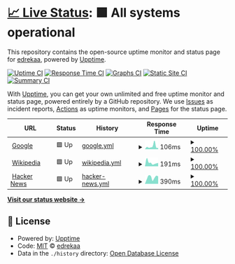# [📈 Live Status](https://edrekaa.github.io/monitor): <!--live status--> **🟩 All systems operational**

This repository contains the open-source uptime monitor and status page for [edrekaa](https://edrekaa.github.io/monitor), powered by [Upptime](https://github.com/upptime/upptime).

[![Uptime CI](https://github.com/edrekaa/monitor/workflows/Uptime%20CI/badge.svg)](https://github.com/edrekaa/monitor/actions?query=workflow%3A%22Uptime+CI%22)
[![Response Time CI](https://github.com/edrekaa/monitor/workflows/Response%20Time%20CI/badge.svg)](https://github.com/edrekaa/monitor/actions?query=workflow%3A%22Response+Time+CI%22)
[![Graphs CI](https://github.com/edrekaa/monitor/workflows/Graphs%20CI/badge.svg)](https://github.com/edrekaa/monitor/actions?query=workflow%3A%22Graphs+CI%22)
[![Static Site CI](https://github.com/edrekaa/monitor/workflows/Static%20Site%20CI/badge.svg)](https://github.com/edrekaa/monitor/actions?query=workflow%3A%22Static+Site+CI%22)
[![Summary CI](https://github.com/edrekaa/monitor/workflows/Summary%20CI/badge.svg)](https://github.com/edrekaa/monitor/actions?query=workflow%3A%22Summary+CI%22)

With [Upptime](https://upptime.js.org), you can get your own unlimited and free uptime monitor and status page, powered entirely by a GitHub repository. We use [Issues](https://github.com/edrekaa/monitor/issues) as incident reports, [Actions](https://github.com/edrekaa/monitor/actions) as uptime monitors, and [Pages](https://edrekaa.github.io/monitor) for the status page.

<!--start: status pages-->
<!-- This summary is generated by Upptime (https://github.com/upptime/upptime) -->
<!-- Do not edit this manually, your changes will be overwritten -->
<!-- prettier-ignore -->
| URL | Status | History | Response Time | Uptime |
| --- | ------ | ------- | ------------- | ------ |
| <img alt="" src="https://icons.duckduckgo.com/ip3/www.google.com.ico" height="13"> [Google](https://www.google.com) | 🟩 Up | [google.yml](https://github.com/edrekaa/monitor/commits/HEAD/history/google.yml) | <details><summary><img alt="Response time graph" src="./graphs/google/response-time-week.png" height="20"> 106ms</summary><br><a href="https://edrekaa.github.io/monitor/history/google"><img alt="Response time 90" src="https://img.shields.io/endpoint?url=https%3A%2F%2Fraw.githubusercontent.com%2Fedrekaa%2Fmonitor%2FHEAD%2Fapi%2Fgoogle%2Fresponse-time.json"></a><br><a href="https://edrekaa.github.io/monitor/history/google"><img alt="24-hour response time 68" src="https://img.shields.io/endpoint?url=https%3A%2F%2Fraw.githubusercontent.com%2Fedrekaa%2Fmonitor%2FHEAD%2Fapi%2Fgoogle%2Fresponse-time-day.json"></a><br><a href="https://edrekaa.github.io/monitor/history/google"><img alt="7-day response time 106" src="https://img.shields.io/endpoint?url=https%3A%2F%2Fraw.githubusercontent.com%2Fedrekaa%2Fmonitor%2FHEAD%2Fapi%2Fgoogle%2Fresponse-time-week.json"></a><br><a href="https://edrekaa.github.io/monitor/history/google"><img alt="30-day response time 108" src="https://img.shields.io/endpoint?url=https%3A%2F%2Fraw.githubusercontent.com%2Fedrekaa%2Fmonitor%2FHEAD%2Fapi%2Fgoogle%2Fresponse-time-month.json"></a><br><a href="https://edrekaa.github.io/monitor/history/google"><img alt="1-year response time 90" src="https://img.shields.io/endpoint?url=https%3A%2F%2Fraw.githubusercontent.com%2Fedrekaa%2Fmonitor%2FHEAD%2Fapi%2Fgoogle%2Fresponse-time-year.json"></a></details> | <details><summary><a href="https://edrekaa.github.io/monitor/history/google">100.00%</a></summary><a href="https://edrekaa.github.io/monitor/history/google"><img alt="All-time uptime 100.00%" src="https://img.shields.io/endpoint?url=https%3A%2F%2Fraw.githubusercontent.com%2Fedrekaa%2Fmonitor%2FHEAD%2Fapi%2Fgoogle%2Fuptime.json"></a><br><a href="https://edrekaa.github.io/monitor/history/google"><img alt="24-hour uptime 100.00%" src="https://img.shields.io/endpoint?url=https%3A%2F%2Fraw.githubusercontent.com%2Fedrekaa%2Fmonitor%2FHEAD%2Fapi%2Fgoogle%2Fuptime-day.json"></a><br><a href="https://edrekaa.github.io/monitor/history/google"><img alt="7-day uptime 100.00%" src="https://img.shields.io/endpoint?url=https%3A%2F%2Fraw.githubusercontent.com%2Fedrekaa%2Fmonitor%2FHEAD%2Fapi%2Fgoogle%2Fuptime-week.json"></a><br><a href="https://edrekaa.github.io/monitor/history/google"><img alt="30-day uptime 100.00%" src="https://img.shields.io/endpoint?url=https%3A%2F%2Fraw.githubusercontent.com%2Fedrekaa%2Fmonitor%2FHEAD%2Fapi%2Fgoogle%2Fuptime-month.json"></a><br><a href="https://edrekaa.github.io/monitor/history/google"><img alt="1-year uptime 100.00%" src="https://img.shields.io/endpoint?url=https%3A%2F%2Fraw.githubusercontent.com%2Fedrekaa%2Fmonitor%2FHEAD%2Fapi%2Fgoogle%2Fuptime-year.json"></a></details>
| <img alt="" src="https://icons.duckduckgo.com/ip3/en.wikipedia.org.ico" height="13"> [Wikipedia](https://en.wikipedia.org) | 🟩 Up | [wikipedia.yml](https://github.com/edrekaa/monitor/commits/HEAD/history/wikipedia.yml) | <details><summary><img alt="Response time graph" src="./graphs/wikipedia/response-time-week.png" height="20"> 191ms</summary><br><a href="https://edrekaa.github.io/monitor/history/wikipedia"><img alt="Response time 227" src="https://img.shields.io/endpoint?url=https%3A%2F%2Fraw.githubusercontent.com%2Fedrekaa%2Fmonitor%2FHEAD%2Fapi%2Fwikipedia%2Fresponse-time.json"></a><br><a href="https://edrekaa.github.io/monitor/history/wikipedia"><img alt="24-hour response time 194" src="https://img.shields.io/endpoint?url=https%3A%2F%2Fraw.githubusercontent.com%2Fedrekaa%2Fmonitor%2FHEAD%2Fapi%2Fwikipedia%2Fresponse-time-day.json"></a><br><a href="https://edrekaa.github.io/monitor/history/wikipedia"><img alt="7-day response time 191" src="https://img.shields.io/endpoint?url=https%3A%2F%2Fraw.githubusercontent.com%2Fedrekaa%2Fmonitor%2FHEAD%2Fapi%2Fwikipedia%2Fresponse-time-week.json"></a><br><a href="https://edrekaa.github.io/monitor/history/wikipedia"><img alt="30-day response time 274" src="https://img.shields.io/endpoint?url=https%3A%2F%2Fraw.githubusercontent.com%2Fedrekaa%2Fmonitor%2FHEAD%2Fapi%2Fwikipedia%2Fresponse-time-month.json"></a><br><a href="https://edrekaa.github.io/monitor/history/wikipedia"><img alt="1-year response time 227" src="https://img.shields.io/endpoint?url=https%3A%2F%2Fraw.githubusercontent.com%2Fedrekaa%2Fmonitor%2FHEAD%2Fapi%2Fwikipedia%2Fresponse-time-year.json"></a></details> | <details><summary><a href="https://edrekaa.github.io/monitor/history/wikipedia">100.00%</a></summary><a href="https://edrekaa.github.io/monitor/history/wikipedia"><img alt="All-time uptime 100.00%" src="https://img.shields.io/endpoint?url=https%3A%2F%2Fraw.githubusercontent.com%2Fedrekaa%2Fmonitor%2FHEAD%2Fapi%2Fwikipedia%2Fuptime.json"></a><br><a href="https://edrekaa.github.io/monitor/history/wikipedia"><img alt="24-hour uptime 100.00%" src="https://img.shields.io/endpoint?url=https%3A%2F%2Fraw.githubusercontent.com%2Fedrekaa%2Fmonitor%2FHEAD%2Fapi%2Fwikipedia%2Fuptime-day.json"></a><br><a href="https://edrekaa.github.io/monitor/history/wikipedia"><img alt="7-day uptime 100.00%" src="https://img.shields.io/endpoint?url=https%3A%2F%2Fraw.githubusercontent.com%2Fedrekaa%2Fmonitor%2FHEAD%2Fapi%2Fwikipedia%2Fuptime-week.json"></a><br><a href="https://edrekaa.github.io/monitor/history/wikipedia"><img alt="30-day uptime 100.00%" src="https://img.shields.io/endpoint?url=https%3A%2F%2Fraw.githubusercontent.com%2Fedrekaa%2Fmonitor%2FHEAD%2Fapi%2Fwikipedia%2Fuptime-month.json"></a><br><a href="https://edrekaa.github.io/monitor/history/wikipedia"><img alt="1-year uptime 99.99%" src="https://img.shields.io/endpoint?url=https%3A%2F%2Fraw.githubusercontent.com%2Fedrekaa%2Fmonitor%2FHEAD%2Fapi%2Fwikipedia%2Fuptime-year.json"></a></details>
| <img alt="" src="https://icons.duckduckgo.com/ip3/news.ycombinator.com.ico" height="13"> [Hacker News](https://news.ycombinator.com) | 🟩 Up | [hacker-news.yml](https://github.com/edrekaa/monitor/commits/HEAD/history/hacker-news.yml) | <details><summary><img alt="Response time graph" src="./graphs/hacker-news/response-time-week.png" height="20"> 390ms</summary><br><a href="https://edrekaa.github.io/monitor/history/hacker-news"><img alt="Response time 313" src="https://img.shields.io/endpoint?url=https%3A%2F%2Fraw.githubusercontent.com%2Fedrekaa%2Fmonitor%2FHEAD%2Fapi%2Fhacker-news%2Fresponse-time.json"></a><br><a href="https://edrekaa.github.io/monitor/history/hacker-news"><img alt="24-hour response time 435" src="https://img.shields.io/endpoint?url=https%3A%2F%2Fraw.githubusercontent.com%2Fedrekaa%2Fmonitor%2FHEAD%2Fapi%2Fhacker-news%2Fresponse-time-day.json"></a><br><a href="https://edrekaa.github.io/monitor/history/hacker-news"><img alt="7-day response time 390" src="https://img.shields.io/endpoint?url=https%3A%2F%2Fraw.githubusercontent.com%2Fedrekaa%2Fmonitor%2FHEAD%2Fapi%2Fhacker-news%2Fresponse-time-week.json"></a><br><a href="https://edrekaa.github.io/monitor/history/hacker-news"><img alt="30-day response time 348" src="https://img.shields.io/endpoint?url=https%3A%2F%2Fraw.githubusercontent.com%2Fedrekaa%2Fmonitor%2FHEAD%2Fapi%2Fhacker-news%2Fresponse-time-month.json"></a><br><a href="https://edrekaa.github.io/monitor/history/hacker-news"><img alt="1-year response time 313" src="https://img.shields.io/endpoint?url=https%3A%2F%2Fraw.githubusercontent.com%2Fedrekaa%2Fmonitor%2FHEAD%2Fapi%2Fhacker-news%2Fresponse-time-year.json"></a></details> | <details><summary><a href="https://edrekaa.github.io/monitor/history/hacker-news">100.00%</a></summary><a href="https://edrekaa.github.io/monitor/history/hacker-news"><img alt="All-time uptime 99.95%" src="https://img.shields.io/endpoint?url=https%3A%2F%2Fraw.githubusercontent.com%2Fedrekaa%2Fmonitor%2FHEAD%2Fapi%2Fhacker-news%2Fuptime.json"></a><br><a href="https://edrekaa.github.io/monitor/history/hacker-news"><img alt="24-hour uptime 100.00%" src="https://img.shields.io/endpoint?url=https%3A%2F%2Fraw.githubusercontent.com%2Fedrekaa%2Fmonitor%2FHEAD%2Fapi%2Fhacker-news%2Fuptime-day.json"></a><br><a href="https://edrekaa.github.io/monitor/history/hacker-news"><img alt="7-day uptime 100.00%" src="https://img.shields.io/endpoint?url=https%3A%2F%2Fraw.githubusercontent.com%2Fedrekaa%2Fmonitor%2FHEAD%2Fapi%2Fhacker-news%2Fuptime-week.json"></a><br><a href="https://edrekaa.github.io/monitor/history/hacker-news"><img alt="30-day uptime 100.00%" src="https://img.shields.io/endpoint?url=https%3A%2F%2Fraw.githubusercontent.com%2Fedrekaa%2Fmonitor%2FHEAD%2Fapi%2Fhacker-news%2Fuptime-month.json"></a><br><a href="https://edrekaa.github.io/monitor/history/hacker-news"><img alt="1-year uptime 99.89%" src="https://img.shields.io/endpoint?url=https%3A%2F%2Fraw.githubusercontent.com%2Fedrekaa%2Fmonitor%2FHEAD%2Fapi%2Fhacker-news%2Fuptime-year.json"></a></details>

<!--end: status pages-->

[**Visit our status website →**](https://edrekaa.github.io/monitor)

## 📄 License

- Powered by: [Upptime](https://github.com/upptime/upptime)
- Code: [MIT](./LICENSE) © [edrekaa](https://edrekaa.github.io/monitor)
- Data in the `./history` directory: [Open Database License](https://opendatacommons.org/licenses/odbl/1-0/)
